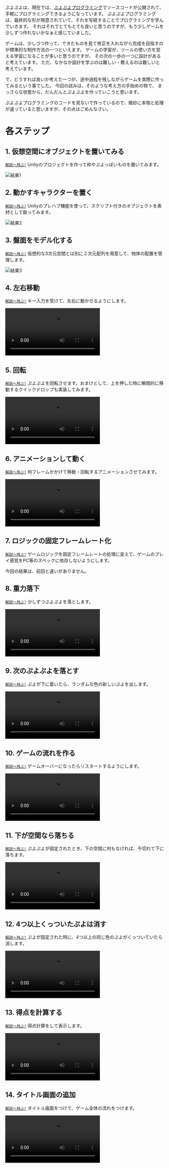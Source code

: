 ぷよぷよは、現在では、[ぷよぷよプログラミング](https://puyo.sega.jp/program_2020/)でソースコードが公開されて、
手軽にプログラミングできるようになっています。
ぷよぷよプログラミングは、最終的な形が用意されていて、それを写経することでプログラミングを学んでいきます。
それはそれでとてもとても良いと思うのですが、もう少しゲームを少しずつ作れないかなぁと感じていました。

ゲームは、少しづつ作って、できたものを見て修正を入れながら完成を目指すのが標準的な制作方法の一つといえます。
ゲームの学習が、ツールの使い方を覚える学習になることが多いと思うのですが、
その次の一歩の一つに設計があると考えています。
ただ、なかなか設計を学ぶのは難しい・教えるのは難しいと考えています。

で、どうすれば良いか考えた一つが、途中過程を残しながらゲームを実際に作ってみるという事でした。
今回の試みは、そのような考え方の手始めの物で、
まっさらな状態から、だんだんとぷよぷよを作っていこうと思います。

ぷよぷよプログラミングのコードを見ないで作っているので、微妙に本物と処理が違っていると思いますが、その点はごめんなさい。

# 各ステップ

## 1. 仮想空間にオブジェクトを置いてみる

[`解説へ飛ぶ!`](https://github.com/puzzle-study/01_create_project) Unityのプロジェクトを作って枠やぷよっぽいものを置いてみます。

![結果1](images/result_01.png)

## 2. 動かすキャラクターを置く

[`解説へ飛ぶ!`](https://github.com/puzzle-study/02_prefab) Unityのプレハブ機能を使って、スクリプト付きのオブジェクトを素材として扱ってみます。

![結果2](images/result_02.png)

## 3. 盤面をモデル化する

[`解説へ飛ぶ!`](https://github.com/puzzle-study/03_board) 仮想的な3次元空間とは別に２次元配列を用意して、物体の配置を管理します。

![結果3](images/result_03.png)

## 4. 左右移動

[`解説へ飛ぶ!`](https://github.com/puzzle-study/04_player)  キー入力を受けて、左右に動かせるようにします。

<video src="https://user-images.githubusercontent.com/936545/155824085-2426c928-6faf-4c8d-9627-8e74e8992b76.mp4" controls="controls" style="max-width: 100%;"></video>

## 5. 回転

[`解説へ飛ぶ!`](https://github.com/puzzle-study/05_rotate) ぷよぷよを回転させます。おまけとして、上を押した時に瞬間的に移動するクイックドロップも実装してみます。

<video src="https://user-images.githubusercontent.com/936545/155824493-863e47eb-75f6-4682-8d92-05b47fe7f5df.mp4" controls="controls" style="max-width: 100%;"></video>

## 6. アニメーションして動く

[`解説へ飛ぶ!`](https://github.com/puzzle-study/06_animation) 何フレームかかけて移動・回転するアニメーションさせてみます。

<video src="https://user-images.githubusercontent.com/936545/155825023-d2ec379d-8ce1-40a9-8131-c3ac43f4f866.mp4" controls="controls" style="max-width: 100%;"></video>

## 7. ロジックの固定フレームレート化

[`解説へ飛ぶ!`](https://github.com/puzzle-study/07_fixed_update) ゲームロジックを固定フレームレートの処理に変えて、ゲームのプレイ感覚をPC等のスペックに依存しないようにします。

今回の結果は、前回と違いがありません。

## 8. 重力落下

[`解説へ飛ぶ!`](https://github.com/puzzle-study/08_fall) 少しずつぷよぷよを落とします。

<video src="https://user-images.githubusercontent.com/936545/155826203-08534a20-c7ec-482e-9e8a-fc33dbe2762b.mp4" controls="controls" style="max-width: 100%;"></video>

## 9. 次のぷよぷよを落とす

[`解説へ飛ぶ!`](https://github.com/puzzle-study/09_next) ぷよが下に着いたら、ランダムな色の新しいぷよを出します。

<video src="https://user-images.githubusercontent.com/936545/155825884-d5c6e4ae-dc41-4ed9-8770-cedcf61f5190.mp4" controls="controls" style="max-width: 100%;"></video>

## 10. ゲームの流れを作る

[`解説へ飛ぶ!`](https://github.com/puzzle-study/10_gameover) ゲームオーバーになったらリスタートするようにします。

<video src="https://user-images.githubusercontent.com/936545/155826116-5ef255ec-5d9c-49f1-8b31-2a7c25045321.mp4" controls="controls" style="max-width: 100%;"></video>

## 11. 下が空間なら落ちる

[`解説へ飛ぶ!`](https://github.com/puzzle-study/11_falling_state) ぷよぷよが固定されたとき、下の空間に何もなければ、千切れて下に落ちます。

<video src="https://user-images.githubusercontent.com/936545/155828110-8f43b9f8-1fe4-4fd2-9933-8d8a227cc16c.mp4" controls="controls" style="max-width: 100%;"></video>

## 12. 4つ以上くっついたぷよは消す

[`解説へ飛ぶ!`](https://github.com/puzzle-study/12_erase) ぷよが固定された時に、4つ以上の同じ色のぷよがくっついていたら消します。

<video src="https://user-images.githubusercontent.com/936545/155828497-2a1c9ba8-1496-43e0-93d7-388f7fd400b1.mp4" controls="controls" style="max-width: 100%;"></video>

## 13. 得点を計算する

[`解説へ飛ぶ!`](https://github.com/puzzle-study/13_score) 得点計算をして表示します。

<video src="https://user-images.githubusercontent.com/936545/155828911-2c03fc47-ec24-40c3-9cb0-72178c2e1e59.mp4" controls="controls" style="max-width: 100%;"></video>

## 14. タイトル画面の追加

[`解説へ飛ぶ!`](https://github.com/puzzle-study/14_title) タイトル画面をつけて、ゲーム全体の流れをつけます。

<video src="https://user-images.githubusercontent.com/936545/155829021-4bb291f4-bdfa-4b6b-8eab-6cb9a34f09c7.mp4" controls="controls" style="max-width: 100%;"></video>

